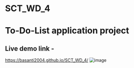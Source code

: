 # SCT_WD_4
# To-Do-List application project
## Live demo link - 
https://basanti2004.github.io/SCT_WD_4/
![image](https://github.com/user-attachments/assets/2f6d6a55-f6d1-442e-bd6e-9f4cc7cdbac7)
